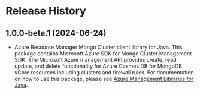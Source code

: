 # Release History

## 1.0.0-beta.1 (2024-06-24)

- Azure Resource Manager Mongo Cluster client library for Java. This package contains Microsoft Azure SDK for Mongo Cluster Management SDK. The Microsoft Azure management API provides create, read, update, and delete functionality for Azure Cosmos DB for MongoDB vCore resources including clusters and firewall rules. For documentation on how to use this package, please see [Azure Management Libraries for Java](https://aka.ms/azsdk/java/mgmt).
